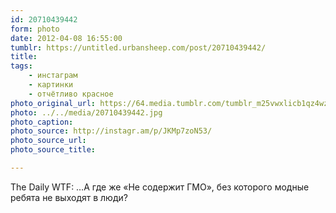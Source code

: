 ```yaml
---
id: 20710439442
form: photo
date: 2012-04-08 16:55:00
tumblr: https://untitled.urbansheep.com/post/20710439442/
title:
tags:
    - инстаграм
    - картинки
    - отчётливо красное
photo_original_url: https://64.media.tumblr.com/tumblr_m25vwxlicb1qz4wzio1_640.jpg
photo: ../../media/20710439442.jpg
photo_caption:
photo_source: http://instagr.am/p/JKMp7zoN53/
photo_source_url:
photo_source_title:

---
```


<p>The Daily WTF: …А где же «Не содержит ГМО», без которого модные ребята не выходят в люди?</p>
